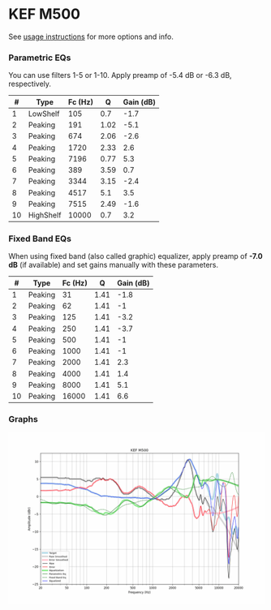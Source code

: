 # KEF M500
See [usage instructions](https://github.com/jaakkopasanen/AutoEq#usage) for more options and info.

### Parametric EQs
You can use filters 1-5 or 1-10. Apply preamp of -5.4 dB or -6.3 dB, respectively.

|   # | Type      |   Fc (Hz) |    Q |   Gain (dB) |
|-----|-----------|-----------|------|-------------|
|   1 | LowShelf  |       105 | 0.7  |        -1.7 |
|   2 | Peaking   |       191 | 1.02 |        -5.1 |
|   3 | Peaking   |       674 | 2.06 |        -2.6 |
|   4 | Peaking   |      1720 | 2.33 |         2.6 |
|   5 | Peaking   |      7196 | 0.77 |         5.3 |
|   6 | Peaking   |       389 | 3.59 |         0.7 |
|   7 | Peaking   |      3344 | 3.15 |        -2.4 |
|   8 | Peaking   |      4517 | 5.1  |         3.5 |
|   9 | Peaking   |      7515 | 2.49 |        -1.6 |
|  10 | HighShelf |     10000 | 0.7  |         3.2 |

### Fixed Band EQs
When using fixed band (also called graphic) equalizer, apply preamp of **-7.0 dB** (if available) and set gains manually with these parameters.

|   # | Type    |   Fc (Hz) |    Q |   Gain (dB) |
|-----|---------|-----------|------|-------------|
|   1 | Peaking |        31 | 1.41 |        -1.8 |
|   2 | Peaking |        62 | 1.41 |        -1   |
|   3 | Peaking |       125 | 1.41 |        -3.2 |
|   4 | Peaking |       250 | 1.41 |        -3.7 |
|   5 | Peaking |       500 | 1.41 |        -1   |
|   6 | Peaking |      1000 | 1.41 |        -1   |
|   7 | Peaking |      2000 | 1.41 |         2.3 |
|   8 | Peaking |      4000 | 1.41 |         1.4 |
|   9 | Peaking |      8000 | 1.41 |         5.1 |
|  10 | Peaking |     16000 | 1.41 |         6.6 |

### Graphs
![](./KEF%20M500.png)

